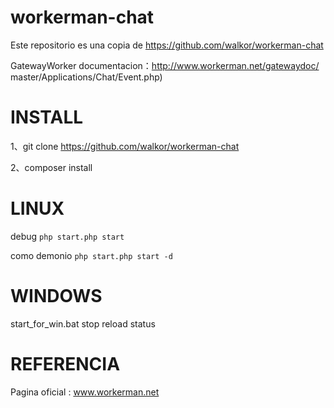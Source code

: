 workerman-chat
=======
Este repositorio es una copia de https://github.com/walkor/workerman-chat

GatewayWorker documentacion：http://www.workerman.net/gatewaydoc/
master/Applications/Chat/Event.php)   
  
INSTALL
=====
1、git clone https://github.com/walkor/workerman-chat

2、composer install

LINUX
=====
debug
```php start.php start  ```

como demonio
```php start.php start -d ```

WINDOWS
======
start_for_win.bat
stop reload status

REFERENCIA
======
 Pagina oficial : www.workerman.net
